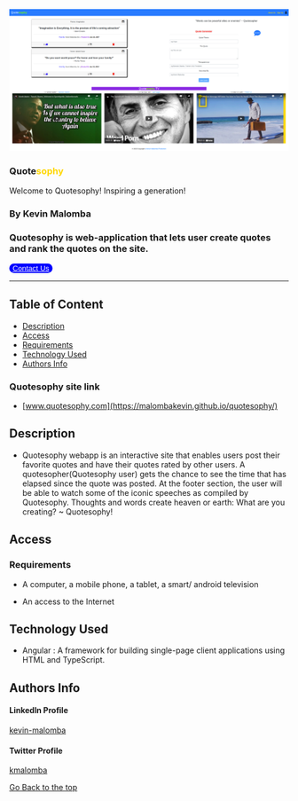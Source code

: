  <img src="src/Quotesophy .png">

### Quote<span style="color:gold">sophy<span>
Welcome to Quotesophy! Inspiring a generation!

### By Kevin Malomba  

### Quotesophy is web-application that lets user create quotes and rank the quotes on the site. 

 <button class="button" style="background-color:blue;border:1px blue; border-radius:31rem "> <a href="https://docs.google.com/forms/d/e/1FAIpQLScCdlMvG9T111jE5NeI1H8EthpzIctBJWrpM7wrU0jk_QjOmQ/viewform" style="color:white"> Contact Us </a> </button>
 <!-- <a href="https://docs.google.com/forms/d/e/1FAIpQLScCdlMvG9T111jE5NeI1H8EthpzIctBJWrpM7wrU0jk_QjOmQ/viewform" class="button"></a>
<input class="button" type="submit" value="Post comment (input)">
<button class="button" type="submit">Post comment (button)</button> -->

-------

## Table of Content

+ [Description](#description)
+ [Access](#Access)
+ [Requirements](#requirements)
+ [Technology Used](#Technology-Used)
+ [Authors Info](#Authors-Info)

### Quotesophy site link
+ [www.quotesophy.com](https://malombakevin.github.io/quotesophy/)


## Description
+ Quotesophy webapp is an interactive site that enables users post their favorite quotes and have their quotes rated by other users. A quotesopher(Quotesophy user) gets the chance to see the time that has elapsed since the quote was posted. At the footer section, the user will be able to watch some of the iconic speeches as compiled by Quotesophy. Thoughts and words create heaven or earth: What are you creating? ~ Quotesophy!

## Access

### Requirements

* A computer, a mobile phone, a tablet, a smart/ android television

* An access to the Internet



## Technology Used
* Angular : A framework for building single-page client applications using HTML and TypeScript.

## Authors Info 

#### LinkedIn Profile 
[kevin-malomba](https://ke.linkedin.com/in/kevin-malomba-44ba731a3?trk=people-guest_people_search-card)

#### Twitter Profile
[kmalomba](https://twitter.com/kmalomba)

[Go Back to the top](#Quotesophy)



